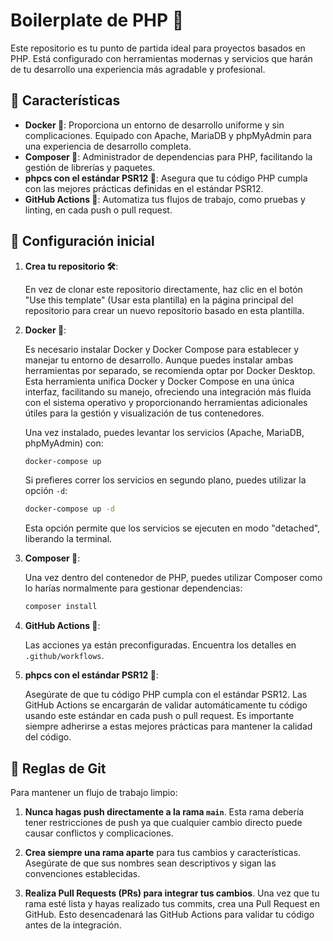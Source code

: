 # Boilerplate de PHP 🐘

Este repositorio es tu punto de partida ideal para proyectos basados en PHP. Está configurado con herramientas modernas y servicios que harán de tu desarrollo una experiencia más agradable y profesional.

## 🌟 Características

- **Docker 🐳**: Proporciona un entorno de desarrollo uniforme y sin complicaciones. Equipado con Apache, MariaDB y phpMyAdmin para una experiencia de desarrollo completa.
- **Composer 🎼**: Administrador de dependencias para PHP, facilitando la gestión de librerías y paquetes.
- **phpcs con el estándar PSR12 📏**: Asegura que tu código PHP cumpla con las mejores prácticas definidas en el estándar PSR12.
- **GitHub Actions 🤖**: Automatiza tus flujos de trabajo, como pruebas y linting, en cada push o pull request.

## 🚀 Configuración inicial

1. **Crea tu repositorio 🛠️**:

   En vez de clonar este repositorio directamente, haz clic en el botón "Use this template" (Usar esta plantilla) en la página principal del repositorio para crear un nuevo repositorio basado en esta plantilla.

2. **Docker 🐳**:

   Es necesario instalar Docker y Docker Compose para establecer y manejar tu entorno de desarrollo. Aunque puedes instalar ambas herramientas por separado, se recomienda optar por Docker Desktop. Esta herramienta unifica Docker y Docker Compose en una única interfaz, facilitando su manejo, ofreciendo una integración más fluida con el sistema operativo y proporcionando herramientas adicionales útiles para la gestión y visualización de tus contenedores.

   Una vez instalado, puedes levantar los servicios (Apache, MariaDB, phpMyAdmin) con:

   ```bash
   docker-compose up
   ```

   Si prefieres correr los servicios en segundo plano, puedes utilizar la opción `-d`:

   ```bash
   docker-compose up -d
   ```

   Esta opción permite que los servicios se ejecuten en modo "detached", liberando la terminal.

3. **Composer 🎼**:

   Una vez dentro del contenedor de PHP, puedes utilizar Composer como lo harías normalmente para gestionar dependencias:

   ```bash
   composer install
   ```

4. **GitHub Actions 🤖**:

   Las acciones ya están preconfiguradas. Encuentra los detalles en `.github/workflows`.

5. **phpcs con el estándar PSR12 📏**:

   Asegúrate de que tu código PHP cumpla con el estándar PSR12. Las GitHub Actions se encargarán de validar automáticamente tu código usando este estándar en cada push o pull request. Es importante siempre adherirse a estas mejores prácticas para mantener la calidad del código.

## 📢 Reglas de Git

Para mantener un flujo de trabajo limpio:

1. **Nunca hagas push directamente a la rama `main`**. Esta rama debería tener restricciones de push ya que cualquier cambio directo puede causar conflictos y complicaciones.

2. **Crea siempre una rama aparte** para tus cambios y características. Asegúrate de que sus nombres sean descriptivos y sigan las convenciones establecidas.

3. **Realiza Pull Requests (PRs) para integrar tus cambios**. Una vez que tu rama esté lista y hayas realizado tus commits, crea una Pull Request en GitHub. Esto desencadenará las GitHub Actions para validar tu código antes de la integración.